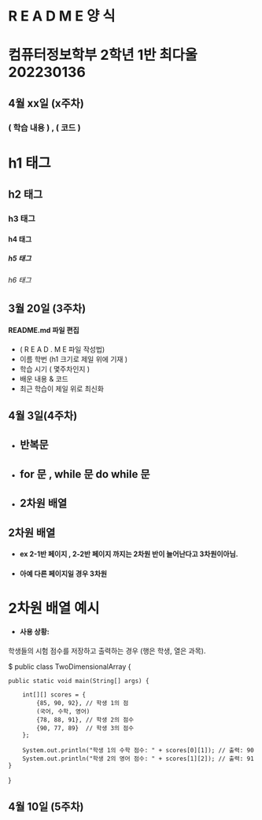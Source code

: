 # R    E    A     D     M       E       양          식 

# 컴퓨터정보학부 2학년 1반 최다울 202230136

## 4월 xx일 (x주차)
### ( 학습 내용 ) , ( 코드 )

# h1 태그
## h2 태그
### h3 태그
#### h4 태그
##### h5 태그
###### h6 태그

## 3월 20일 (3주차)
#### README.md 파일 편집
* ( R E A D . M E 파일 작성법)
* 이름 학번 (h1 크기로 제일 위에 기재 )
* 학습 시기 ( 몇주차인지 )
* 배운 내용 & 코드
* 최근 학습이 제일 위로 최신화


## 4월 3일(4주차)
- ## 반복문
- ## for 문 , while 문 do while 문
- ## 2차원 배열

## 2차원 배열 
- #### ex 2-1반 페이지 , 2-2반 페이지 까지는 2차원 반이 늘어난다고 3차원이아님.
- #### 아예 다른 페이지일 경우 3차원
# 2차원 배열 예시
- #### 사용 상황: 
학생들의 시험 점수를 저장하고 출력하는 경우 (행은 학생, 열은 과목).

$ public class TwoDimensionalArray {

    public static void main(String[] args) {

        int[][] scores = {
            {85, 90, 92}, // 학생 1의 점
            (국어, 수학, 영어)
            {78, 88, 91}, // 학생 2의 점수
            {90, 77, 89}  // 학생 3의 점수
        };

        System.out.println("학생 1의 수학 점수: " + scores[0][1]); // 출력: 90
        System.out.println("학생 2의 영어 점수: " + scores[1][2]); // 출력: 91
    }
}
## 4월 10일 (5주차)
